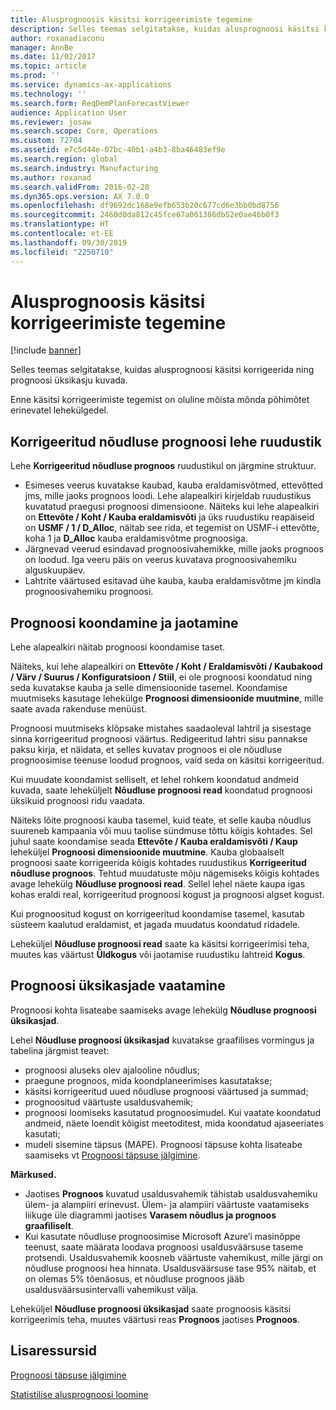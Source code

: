 ```yaml
---
title: Alusprognoosis käsitsi korrigeerimiste tegemine
description: Selles teemas selgitatakse, kuidas alusprognoosi käsitsi korrigeerida ning prognoosi üksikasju kuvada.
author: roxanadiaconu
manager: AnnBe
ms.date: 11/02/2017
ms.topic: article
ms.prod: ''
ms.service: dynamics-ax-applications
ms.technology: ''
ms.search.form: ReqDemPlanForecastViewer
audience: Application User
ms.reviewer: josaw
ms.search.scope: Core, Operations
ms.custom: 72704
ms.assetid: e7c5d44e-07bc-40b1-a4b3-8ba46483ef9e
ms.search.region: global
ms.search.industry: Manufacturing
ms.author: roxanad
ms.search.validFrom: 2016-02-28
ms.dyn365.ops.version: AX 7.0.0
ms.openlocfilehash: df9692dc168e9efb653b20c677cd6e3bb0bd8756
ms.sourcegitcommit: 2460d0da812c45fce67a061386db52e0ae46b0f3
ms.translationtype: HT
ms.contentlocale: et-EE
ms.lasthandoff: 09/30/2019
ms.locfileid: "2250710"
---
```

# <a name="make-manual-adjustments-to-the-baseline-forecast"></a>Alusprognoosis käsitsi korrigeerimiste tegemine

[!include [banner](../includes/banner.md)]

Selles teemas selgitatakse, kuidas alusprognoosi käsitsi korrigeerida ning prognoosi üksikasju kuvada. 

Enne käsitsi korrigeerimiste tegemist on oluline mõista mõnda põhimõtet erinevatel lehekülgedel.

## <a name="grid-on-the-adjusted-demand-forecast-page"></a>Korrigeeritud nõudluse prognoosi lehe ruudustik
Lehe **Korrigeeritud nõudluse prognoos** ruudustikul on järgmine struktuur.

-   Esimeses veerus kuvatakse kaubad, kauba eraldamisvõtmed, ettevõtted jms, mille jaoks prognoos loodi. Lehe alapealkiri kirjeldab ruudustikus kuvatatud praegusi prognoosi dimensioone. Näiteks kui lehe alapealkiri on **Ettevõte / Koht / Kauba eraldamisvõti** ja üks ruudustiku reapäiseid on **USMF / 1 / D\_Alloc**, näitab see rida, et tegemist on USMF-i ettevõtte, koha 1 ja **D\_Alloc** kauba eraldamisvõtme prognoosiga.
-   Järgnevad veerud esindavad prognoosivahemikke, mille jaoks prognoos on loodud. Iga veeru päis on veerus kuvatava prognoosivahemiku alguskuupäev.
-   Lahtrite väärtused esitavad ühe kauba, kauba eraldamisvõtme jm kindla prognoosivahemiku prognoosi.

## <a name="forecast-aggregation-and-de-aggregation"></a>Prognoosi koondamine ja jaotamine
Lehe alapealkiri näitab prognoosi koondamise taset. 

Näiteks, kui lehe alapealkiri on **Ettevõte / Koht / Eraldamisvõti / Kaubakood / Värv / Suurus / Konfiguratsioon / Stiil**, ei ole prognoosi koondatud ning seda kuvatakse kauba ja selle dimensioonide tasemel. Koondamise muutmiseks kasutage lehekülge **Prognoosi dimensioonide muutmine**, mille saate avada rakenduse menüüst. 

Prognoosi muutmiseks klõpsake mistahes saadaoleval lahtril ja sisestage sinna korrigeeritud prognoosi väärtus. Redigeeritud lahtri sisu pannakse paksu kirja, et näidata, et selles kuvatav prognoos ei ole nõudluse prognoosimise teenuse loodud prognoos, vaid seda on käsitsi korrigeeritud. 

Kui muudate koondamist selliselt, et lehel rohkem koondatud andmeid kuvada, saate leheküljelt **Nõudluse prognoosi read** koondatud prognoosi üksikuid prognoosi ridu vaadata. 

Näiteks lõite prognoosi kauba tasemel, kuid teate, et selle kauba nõudlus suureneb kampaania või muu taolise sündmuse tõttu kõigis kohtades. Sel juhul saate koondamise seada **Ettevõte / Kauba eraldamisvõti / Kaup** leheküljel **Prognoosi dimensioonide muutmine**. Kauba globaalselt prognoosi saate korrigeerida kõigis kohtades ruudustikus **Korrigeeritud nõudluse prognoos**. Tehtud muudatuste mõju nägemiseks kõigis kohtades avage lehekülg **Nõudluse prognoosi read**. Sellel lehel näete kaupa igas kohas eraldi real, korrigeeritud prognoosi kogust ja prognoosi algset kogust. 

Kui prognoositud kogust on korrigeeritud koondamise tasemel, kasutab süsteem kaalutud eraldamist, et jagada muudatus koondatud ridadele. 

Leheküljel **Nõudluse prognoosi read** saate ka käsitsi korrigeerimisi teha, muutes kas väärtust **Üldkogus** või jaotamise ruudustiku lahtreid **Kogus**.

## <a name="viewing-details-of-the-forecast"></a>Prognoosi üksikasjade vaatamine
Prognoosi kohta lisateabe saamiseks avage lehekülg **Nõudluse prognoosi üksikasjad**. 

Lehel **Nõudluse prognoosi üksikasjad** kuvatakse graafilises vormingus ja tabelina järgmist teavet:

-   prognoosi aluseks olev ajalooline nõudlus;
-   praegune prognoos, mida koondplaneerimises kasutatakse;
-   käsitsi korrigeeritud uued nõudluse prognoosi väärtused ja summad;
-   prognoositud väärtuste usaldusvahemik;
-   prognoosi loomiseks kasutatud prognoosimudel. Kui vaatate koondatud andmeid, näete loendit kõigist meetoditest, mida koondatud ajaseeriates kasutati;
-   mudeli sisemine täpsus (MAPE). Prognoosi täpsuse kohta lisateabe saamiseks vt [Prognoosi täpsuse jälgimine](monitor-forecast-accuracy.md).

**Märkused.**

-   Jaotises **Prognoos** kuvatud usaldusvahemik tähistab usaldusvahemiku ülem- ja alampiiri erinevust. Ülem- ja alampiiri väärtuste vaatamiseks liikuge üle diagrammi jaotises **Varasem nõudlus ja prognoos graafiliselt**.
-   Kui kasutate nõudluse prognoosimise Microsoft Azure’i masinõppe teenust, saate määrata loodava prognoosi usaldusväärsuse taseme protsendi. Usaldusvahemik koosneb väärtuste vahemikust, mille järgi on nõudluse prognoosi hea hinnata. Usaldusväärsuse tase 95% näitab, et on olemas 5% tõenäosus, et nõudluse prognoos jääb usaldusväärsusintervalli vahemikust välja.

Leheküljel **Nõudluse prognoosi üksikasjad** saate prognoosis käsitsi korrigeerimis teha, muutes väärtusi reas **Prognoos** jaotises **Prognoos**.

<a name="additional-resources"></a>Lisaressursid
--------

[Prognoosi täpsuse jälgimine](monitor-forecast-accuracy.md)

[Statistilise alusprognoosi loomine](generate-statistical-baseline-forecast.md)



